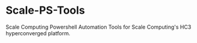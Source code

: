 # Scale-PS-Tools
Scale Computing Powershell Automation Tools for Scale Computing's HC3 hyperconverged platform.
